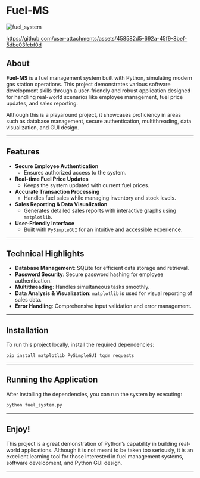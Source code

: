 # Fuel-MS

![fuel_system](https://github.com/user-attachments/assets/0121590e-0f3c-4926-ae0a-8ee5437841e3)


https://github.com/user-attachments/assets/458582d5-692a-45f9-8bef-5dbe03fcbf0d

## About

**Fuel-MS** is a fuel management system built with Python, simulating modern gas station operations. This project demonstrates various software development skills through a user-friendly and robust application designed for handling real-world scenarios like employee management, fuel price updates, and sales reporting.

Although this is a playaround project, it showcases proficiency in areas such as database management, secure authentication, multithreading, data visualization, and GUI design.

---

## Features

- **Secure Employee Authentication**
  - Ensures authorized access to the system.
- **Real-time Fuel Price Updates**
  - Keeps the system updated with current fuel prices.
- **Accurate Transaction Processing**
  - Handles fuel sales while managing inventory and stock levels.
- **Sales Reporting & Data Visualization**
  - Generates detailed sales reports with interactive graphs using `matplotlib`.
- **User-Friendly Interface**
  - Built with `PySimpleGUI` for an intuitive and accessible experience.

---

## Technical Highlights

- **Database Management**: SQLite for efficient data storage and retrieval.
- **Password Security**: Secure password hashing for employee authentication.
- **Multithreading**: Handles simultaneous tasks smoothly.
- **Data Analysis & Visualization**: `matplotlib` is used for visual reporting of sales data.
- **Error Handling**: Comprehensive input validation and error management.
  
---

## Installation

To run this project locally, install the required dependencies:

```bash
pip install matplotlib PySimpleGUI tqdm requests
```

---

## Running the Application

After installing the dependencies, you can run the system by executing:

```bash
python fuel_system.py
```

---

## Enjoy!

This project is a great demonstration of Python’s capability in building real-world applications. Although it is not meant to be taken too seriously, it is an excellent learning tool for those interested in fuel management systems, software development, and Python GUI design.

---

